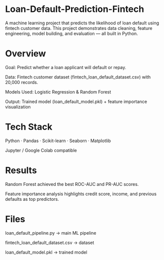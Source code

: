# Loan-Default-Prediction-Fintech

A machine learning project that predicts the likelihood of loan default using fintech customer data. This project demonstrates data cleaning, feature engineering, model building, and evaluation — all built in Python.

# Overview

Goal: Predict whether a loan applicant will default or repay.

Data: Fintech customer dataset (fintech_loan_default_dataset.csv) with 20,000 records.

Models Used: Logistic Regression & Random Forest

Output: Trained model (loan_default_model.pkl) + feature importance visualization

# Tech Stack

Python · Pandas · Scikit-learn · Seaborn · Matplotlib

Jupyter / Google Colab compatible

# Results

Random Forest achieved the best ROC-AUC and PR-AUC scores.

Feature importance analysis highlights credit score, income, and previous defaults as top predictors.

# Files

loan_default_pipeline.py → main ML pipeline

fintech_loan_default_dataset.csv → dataset

loan_default_model.pkl → trained model
